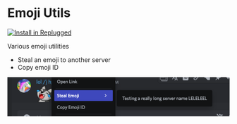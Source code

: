 # Emoji Utils

[![Install in Replugged](https://img.shields.io/badge/-Install%20in%20Replugged-blue?style=for-the-badge&logo=none)](https://replugged.dev/install?identifier=dev.kingfish.EmojiUtils)

Various emoji utilities

- Steal an emoji to another server
- Copy emoji ID

![emoji utils preview](/plugins/emoji-utils/assets/emojiutils.png)
